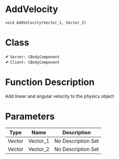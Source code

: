 # AddVelocity
```
void AddVelocity(Vector_1, Vector_2)
```
# Class
✔ `Server: CBodyComponent`  
✔ `Client: CBodyComponent`  

# Function Description
Add linear and angular velocity to the physics object
# Parameters
Type|Name|Description
--|--|--
Vector|Vector_1|No Description Set
Vector|Vector_2|No Description Set
